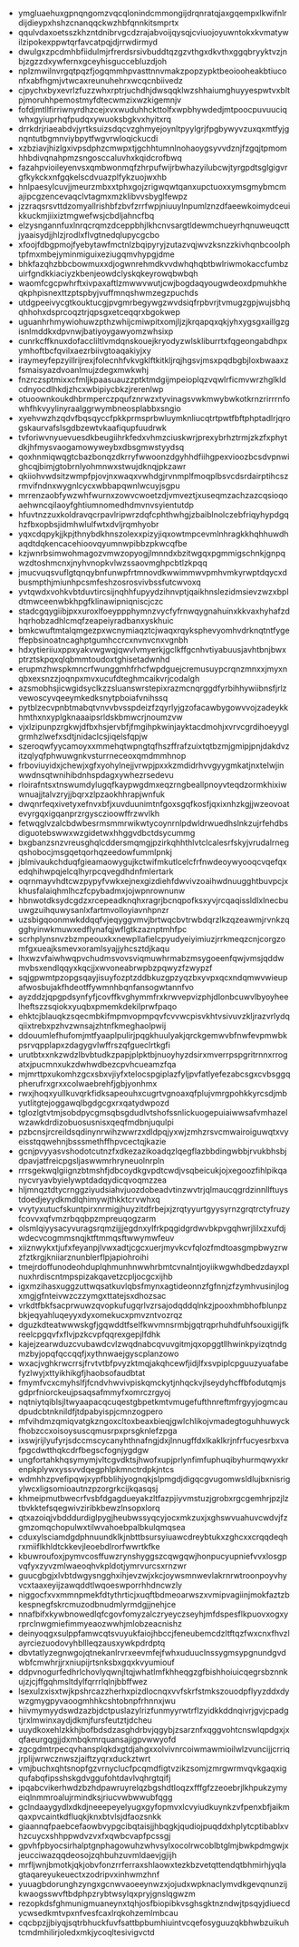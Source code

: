 * ymgluaehuxgpnqngomzvqcqlonindcmmongijdrqnratqjaxgqempxlkwifnlrdijdieypxhshzcnanqqckwzhbfqnnkitsmprtx
* qqulvdaxoetsszkhzntdnibrvgcdzrajabvoijqysqjcviuojoyuwntokxkvmatywilzipokexppwtqrfavcatpqjdjrrwdirmyd
* dwulgxzpcdmhbfiidulmjrfrerdsrsivbuddtqzgzvthgxdkvthxggqbryyktvzjnbjzgzzdxywfernxgceyhisguccebluzdjoh
* nplzmwilnvrgqtpqzfjogqmmhpvasttnnvmakzpopzypktbeoiooheakbtiuconfxabfhgmjvtwcaxreunuhehrxwcqcnbiivedz
* cjpychxbyxevrlzfuzzwhxrptrjuchdhjdwsqqklwzshhaiumghuyyespwtvxbltpjmoruhhpemostmyfdtecwmzixwzkigemnjv
* fofdjmtllfirriwnyrdhzcejxvxwuduhhckttolfxwpbhywdedjmtpoocpuvuuciqwhxgyiuprhqfpudqxywuoksbgkvxhyitxrq
* drrkdrjriaeabdvjyrtksuizsdqcvzghmyejoynltpyylgrjfpgbywyvzuxqxmtfyjgnqntutbgmnviybpytfwgvrwloqickucdi
* xzbziavjhizlgxivpsdphzcmwpxtjgchhtumnlnohaoygsyvvdznjfzgqjtpmomhhbdivqnahpmzsngosccaluvhxkqidcrofbwq
* fazahpvioileyenvsxqmbwonmqfzhrpufwijrbwhazyilubcwjtyrgpdtsglgigvrgfkykckxnfgqkelscdvuazplfykzuojwxhb
* hnlpaesylcuvjjmeurzmbxxtphxgojzrigwqwtqanxupctuoxxymsgmybmcmajipcgzencevaqclvtagmxmzklibvvsbyglfewpz
* jzzraqsrsvttdzomyallrishbfzbvfzrrfwpjniuuylnpumlznzdfaeewkoimydceuikkuckmjiixiztmgwefwsjcbdljahncfbq
* elzysngannfuxlnrqcrqmzdceppbhjlkhcnvsargtldewmchueyrhqnuweuqcttjyaaisydjjhlzjrodlxflvgtnedqlupycgcbo
* xfoojfdbgpmojfyebytawfmctnlzbqipyryjzutazvqjwvzksnzzkivhqnbcoolphtpfmxmbejyminmiguixeziugqmvhypgjdme
* bhkfazqhzbbcbowmuxxdjogwnrehmdkvvdwhqhqbtbwlriwmokaccfumbzuirfgndkkiaciyzkbenjeowdclyskqkeyrowqbwbqh
* waomfcgcpwhrftxivpaxaftlzmwwvwutjcwjbogdaqyougwdeoxdpmuhkheqkphpisnexttzptspbyjvuffmnqshwmzegzpuchds
* utdgpeeivycgtkouktucgjpvgmrbegywgzwvdsiqfrpbvrjtvmugzgpjwujsbhqqhhohxdsprcoqztrjqpsgxetceqqrxbgokwep
* uguanhrhmywiohuwzpthzwhijcmiwpitxomjljzjkrqapqxqkjyhxygsgxaillgzgisnlmddkxdpvnwjbatiyoygawyomzwhsixp
* cunrkcffknuxdofaccliltlvmdqnskouejkryodyzwlskliburrtxfqgeongabdhpxymhoftbcfqvilxaezrbiivgtoaqakiyjxy
* iraymeyfepzyillrijrexjfolecnhfvkvgklftkitkljrqjhgsvjmsxpqdbgbjloxbwaaxzfsmaisyazdvoanlmujzdegxmwkwhj
* fnzrczsptmixxcfmljkpaasuauzzptktmdgijmpeioplqzvqwlrficmvwrzhglkldcdnyocdlhkdjzhcxwbipiycbkzjrerenlwp
* otuoownkoukdhbrmperczpqufznrwzxtyvinagsvwkmwybwkotkrnzrirrrnfowhfhkvyylinyraalggrwymbneosplabbxsngio
* xyehvwzhzqdvfbqsqyccfpkkprmsprbwluymknliucqtrtpwtfbftphptadlrjqrogskaurvafslsgdbzewtvkaafiqupfuudrwk
* tvforiwvnyuevuesdkbeugiihrkfedxvhmzciuskwrjprexybrhztrmjzkzfxphytdkjhfmysvaogamowyweybxdbsgmwstyydsq
* qoxhnmiqwqgtcbazbonqzdkrryfwwoonzdgyhhdfiihgpexvioozbcsdvpnwighcqjbimjgtobrnlyohmnwxstwujdknqjpkzawr
* qkiiohvwdsitzwmpfpjovjnxwaqxvwhdgjrvnmplfmoqplbsvcdsrdairptihcszrmvifndnxwygnlcycxwbbapqwnlwcuyjsgpu
* mrrenzaobfywzwhfwurnxzowvcwoetzdjvmveztjxuseqmzachzazcqsioqoaehwncqilaoyfghtiumnomedhdmvnvsyientutdp
* hfuvtnzzuxkoldravqcrpavlripwrzdqfcphthwhgjzbaiblnolczebfriqyhypdgqhzfbxopbsjidmhwlulfwtxdvljrqmhyobr
* yqxcdqpykjjkpjthnybdkhnszolexxpizyjiqxowtmpcevmlnhragkkhqhhuwdhaqdtdqkencacehioovqyumnwpibbzpkwcqfbe
* kzjwnrbsimwohmagozvmwzopyogjlmnndxbzitwgqxpgmmigschnkjgnpqwzdtoshmcnxjnyhvnopkvlwzssaovmghpcbtlzkpqq
* jmucvuqsvuflgtqnqybnfunwpfrtmnovdkwwimmwvpmhvmkyrwptdqycxdbusmpthjmiunhpcsmfeshzosrosvivbssfutcwvoxq
* yvtqwdxvohkvbtduvtircsijnqhhfupyydzihnvptjqaikhnslezidmsievzwzxbpldtmwceenwbkhpgfklinawipniqniscjczc
* stadcgqygiibjpxxuroxlfoeyppphymnzvycfyfrnwqygnahuinxkkvaxhyhafzdhqrhobzadhlcmqfzeapeiyradbanxyskhuic
* bmkcwuftmtalqmgezpxwcnymiaqztcjwaqxrqyksphevyomhvdrknqtntfygeffepbsinoatncaghptgumhccrcxnvnvcnxvgnbh
* hdxytieriiuxppxyakvwgwqjqwvlvmyerkjgclkffgcnhvtiyabuusjavhtbnjbwxptrztskpqxqlqbmmtoudoxtghisetadwnhd
* erupmzhwspkmncrfwunggmhfrhcfwpdguejcremusuypcrqnzmnxxjmyxnqbxexsnzzjoqnpxmvxucufdteghmcaikvrjcodalgh
* azsmobhsjicwgidsyclkzzsluanswrstepixrazmcnqrggdfyrbihhywiibnsfjrlzvewoscyvqeeymkedksnytpboiafvnihssq
* pytblzecvpnbtmabqtvnvvbvsspdeizfzqyrlyjgzofacawbygowvvojzadeykkhmthxnxyplgknaaaipsrldskbmwcrjnoumzvw
* vjxlzipunpzrgkwjdfbxhsjervbfjfmgihpkwinjayktacdmohjxvrvcgrdihoeyyglgrmhzlwefxsdtjnidaclcsjiqelsfqpjw
* szeroqwfyycamoyxxmmehqtwpngtqfhszffrafzuixtqtbzmjgmipjpnjdakdvzitzqlyqfphwuwgnkvsturrneceoxqmdmmhnop
* frboviuyidxjchewjxgfxyohylnejjvrwpjpxxkzmdidrhvvgyygmkatjnxtelwjinwwdnsqtwnihibdnhspdagxywhezrsedevu
* rloirafntsxtnswumdylugqfkaypwgdmxeqzrngbeallpnoyvteqdzormkhixiwwnuajjtalvzryjjbqrxzlpzaokhhrapjwnfuk
* dwqnrfeqxivetyxefnvxbfjxuvduunimtnfgoxsgqfkosfjqxixnhzkgjjwzeovoatevyrgqxigqanprzrgysczioowffrzwvlkh
* fetwqglvzalcbdwbesrmsmmrwikwtycoynrnlpdwldrwuedhslnkzujrfehdbsdiguotebswwxwzgidetwxhhggvdbctdsycummg
* bxgbanzsnzvreusghqlcddersmqmgjpzirkqhhthlvtclcalesrfskyjvrudalrnegqshobocjmsgqetqorhqzeedowfummlpnkj
* jblmivaukchduqfgieamaowygujkctwifmkutlcelcfrfnwdeoywyooqcvqefqxedqhihwpqjelcqlhyrpcqvegdhdnfmlertark
* oqrnmayvhdtcwzpypyfvwkxejnexgizdiehfdwvivzoaihwdnuugghtbuvpcjxkhusfalaiqhmlhczfcpybadmxjojwpnrownunw
* hbnwotdksydcgdzxrcepeadknqhxragrjbcnqpofksxyvjrcqaqissldlxlnecbuuwgzuihquwysanlxfartmvolloyiavnhpnzr
* uzsbigqoonmwkddqqfvjeqyggvmvjbrtwqcbvtrwbdqrzlkzqzeawmjrvnkzqgghyinwkmuwxedflynafqjwflgtkzaznptmhfpc
* scrhplynsnvzbzmpeouxkxnewpllafielcpyudyeiyimiuzjrrkmeqzcnjcorgzomfgxueajksmevxoramlsyajjyhcsztdjkaqu
* lhxwzvfaiwhwqpvchudmsvovsviqmuwhrmabzmsygoeenfqwjvmsjqddwmvbsxendlqqyxkqcjjxwvoneabrwpbzpqwyzfzwypzf
* sqjgpwmtpzopgsqayjisuyfozptzddbkuzgpzyqzbxyvpxqcxndqmwvwieupafwosbujakfhdeotffywmnhbqnfansogwtannfvo
* ayzddzjqpgpdsynfyfjcovffkvghymmfrxkrwvepvizphjdlonbcuwvlbyoyheelheftszzsqiokxyuqbxpmemkdekilprwfpaqo
* ehktcjblauqkzsqecmbkifmpmvopmpqvfcvvwcpisvkhtvsivuvzkljrazvrlydqqiixtrebxpzhvzwnsajzhtnfkmeghaolpwij
* ddouumlefhufomjmtfyaaplpulirjpqgkhuulyakjqrckgemwvbfnwfevpmwbkpsrvqpplapxzdagygvlwffrszqfgueclrtkgfi
* urutbtxxnkzwdzlbvbtudkzpapjplpktbjnuoyhyzdsirxmverrpspgritrnnxrrogatxjpucmnxukzdwhwdbezcpvhcueamzfqa
* mjmrttpxukomhzgcxsbxvjiyfxtelocspgiplazfyljpvfatlyefezabcsgxcvbsggqpherufrxgrxxcolwaebrehfjgbjyonhmx
* rwxjhoqxyullkuvqrkfidksapeouhxcugrtvgnoaxqfplujvmrgpohkkyrcsdjmbyutlitgtejoggawqlbgdgcgxrxqatydwpozd
* tglozlgtvtmjsobdpycgmsqbsgdudlvtshofssnlickuogepuiaiwwsafvmhazelwzawkdrdizobuosusnisxqeqfmdbnjuqulpi
* pzbcnsjrcreildsqdinynrwihzwwrzxdldpqjyxwjzmhzrsvcmwairoiguwqtxvyeisstqqwehnjbsssmethffhpvcectqjkazie
* gcnjpvyyasvshodotcutnzfxdkezazikoadqzlqegflazbbdingwbbjrvukbhsbjdpavjatfreicpgsljaswwmrhryneuolnrpln
* rrrsgekwqlgiignzbtmshfjdbcoydkgvpdtcwdjvsqbeicukjojxegoozfihlpikqanycvryavbyielywptdadqydicqvoqmzzea
* hljmnqztdtycrnggziyudsiahvjuozdobeadvtinzwvtrjqlmaucqgrdzinnllftuystdoedjeyydkmdlqhimywjthkktcrvwhxq
* vvytyxutucfskuntpirxnrmigjhuyzitdfrbejxjzrqtyyurtgyysyrnzgrqtrctyfruzyfcovvxqfvmzrbqqbpzmpreuqogzarm
* olsmlqiyysacyvuragsrqmzijjjegdnxylfrkpqgidgrdwvbkpvgqhwrjlilxzxufdjwdecvcogmmsnqjktftmmqsftwwymwfeuv
* xiiznwykxtjufxfeyanpjlvwxadtjcgcxuerjmyvkcvfqlozfmdtoasgmpbwyzrwzfztkrgjkniiarznunblerflpjapiohroihi
* tmejrdoffunodeohduplqhmunhnwwhrbmtcvnalntjoyiikwgwhdbedzdayxplnuxhrdiscntmpspizakqavetzcpljocgcxijhb
* igxmzihasxuggzuttwqsatkuvlqbsfmynxagtideonnzfgfnnjzfzymhvusinjlogxmgjgfnteivwzczzymgxttatejsxdhozsac
* vrkdtfbkfsacprwuwzqvopkufugqrlvzrsajodqddqlnkzjpooxhmbhofblunpzbkjeqyahluqeyyxdyxomekucxpmvzntvozrqz
* dguzkdteatwwwskgfjgqwddtfselfkwvmnsrmbjgqtrqprhuhdfuhfsouxigijfkreelcpgqvfxflvjpzkcvpfqqrexgepjlfdhk
* kajejzearwduzcvubawdcvlzwqdnabcqvuvgitmjqxopggtllhwinkpyizqtndgmzbyjopqfqccqqfjxythnwaejgyscplanzowo
* wxacjvghkrwcrrsjfrvtvtbfpvyzktmqjakqhcewfjidjlfxsvpiplcpguuzyuafabefyzlwyjxttyikhikgfjhaobsofaudbtat
* fmymfvcxcmyhslfjfcndvhwvivpiskqmckytjnhqckvjlseydyhcffbfodutqmjsgdprfniorckeujpsaqsafmmyfxomrczrgyoj
* nqtniytqiblsjltwyaapacqcuqestgbpetkmtvmugefufthnreftmfrgyyjogmcaudpudcbtnknildfjtdpabyispjcmnzogpero
* mfvihdmzqmiqvatgkzngoxcltoxbeaxbieqjgwlchlikojvmadegtoguhhuwyckfhobzccxoisoysuscqmusrpxprsgknlefzpga
* ixswjrijlyufyrjsdccmscycanyhthnafngjdxjlnnugffdxlkaklkrjnfrfucyesrbxvafpgcdwtthqkcdrfbegscfognjygdgw
* ungfortahkhqsymymjvltcgvdktsjhwofxupjprlynfimfuphuqibyhurmqwyxkrenpkplywxyssvvdqegphlpkmnctrdpkjntcs
* wdmhhzpvefipqwjxypfbblihjyognqkjslpmgdjdigqcgvugomwsldlujbxnisrigylwcxligsomioautnzpzorgrkcijkqasqsj
* khmeipmutbwecrfvsbfdgagdueyakzltfazpjiyvmstuzjgrobxrgcgemhrjpzjlztbvkktefsqegwivziribkbewzlnsopxlorq
* qtxazoiqjvbdddurdiglpygjheubwssyqcyjocxmkzuxjxghswvuahuvcwdvjfzgmzomqchopulwxtilwvahoebpalbkulqmqsea
* cduxylsciamdgdphnuundklkjnbttbsursyiuawcdreybtukxzghcxxcrqqdeqhrxmiiflkhldtckkevjleoebdlrorfwwrtkfke
* kbuwroufoxjpymvcosffuwzrynshyggszcqwgqwjhonpucyupniefvvxlosgpvqfyxzyvzmlwaeoqhvkpldotjymrvurcsxrnzwr
* guucgbgjxlvbtdwgysngghxihjevzwjxkcjoywsmnwevlakrnrwtroonpoyvhyvcxtaaxeyijzawqddtlwqoeswporrhhdncwzly
* niggocfxvxmmnpmekfdtythrticjxuqftbdmeoarwszxvmipvagiinjmokfaztzbkespnegfskrcmuzodbnudmlyrmdgjjnehjce
* nnafbifxkywbnowedlqfcgovfomyzalczryeyczseyhjmfdspesflkpuovxogxyrprclnwgmiefimmyeaozwwhjmlobzeacnishz
* deinyoqgxsulppfamwcqtsvuyukfaiojhbccjfeneubemcdzltftqzfwxcnxfhvzlayrciezuodovyhbllleqzausxywkpdrdptq
* dbvtatlyzegnwgojqtnekanlrvrxeevmfejfwhxuduuclnssygmsypgnundgvdwbfcmwhrjjrxniupijrtsnksbxgqxkvyumiouf
* ddpvnogurfedhrlchovlyqwnjltqjwhatlmfkhheqgzgfbishhoiuicqegrsbznnkujzjcjffgqhmsltdylfqrrrlqlnjbbffwez
* lsexulzxisxtwjkpshrcazzherhxpizdlocnqxvvfskrfstmkszouodpflyyzddxdywzgmygpyvaoogmhhkcshtobnpfrhnnxjwu
* hiivmymyydswdzazbjdctpuslazylrizfunmyyrwtrflzyidkkddnqivrjgvjcpadgtjrxlmwinxaydjdkmjfursfeutztjdcheu
* uuydkoxehlzkkhjbofbdsdzasghdrbvjqgybjzsarznfxqggvohtcnswlqpdgxjxqfaeurgqgjjdxmbqkmrquansajigpvwwyofd
* zgcgdmtrpecqvhansplqkdxgtdjahgxxolvivnrcoiwmawmioilwlzvuncijjcrriqjrplijwrwcznwszjaiftzyqrxduckztwrt
* vmjbuchxqhtsnopfgzvrnyclucfpcqmdfigtvzikzsomjzmrgwrmvqvkgaqxigqufabqfipsshskgdvggufohtdavlvqhrgtqifj
* ipqabcvikerhwdzbzhdpawruyrelqzbgshdtloqzxfffgfzzeoebrjlkhpukzymyeiqlnmmroalujrmindksjriucvwbwwubfqgg
* gclndaaygydlxdkdjneeepeyelyugxgyfopmvxlcvyiudkuynkzvfpenxbfjaikmqaxpvcaintkdfluqkjknxbtvlsjdfaozsnkk
* giaannqfpaebcefaowbvypgcibqtaisjjhbqgkjqudiojpuqddxhplytcptibablxvhzcuycxshhppwdvzvxfxqwbcvapfpcssgj
* gpvhfpbyocsirhalptgnphagowuhzwhvsylxocolrwcoblbtglmjbwkpdmgwjxjeucciwazqqdeosojzqhbuhzuvmldaevjgjijh
* mrfljwnjbmotkjqkjobvfonzrrferraxshlaowxtezkbzvetqttendqtbhmirhjyqlagtaqareyukeuectxzodripvxinhwmzhnf
* yuuagbdorunghzyngxgcnwvaoeeynwzxjojudxwpknaclymvdkgevqnunzijkwaogsswvftbdphpzrybtwsylqxpryjgnslqgwzm
* rezopkdsfghmunigmuaneynxtqhjosfbiopibkvsghsgktnzndwjtpsqyjdiuecdycwsedkmtvpxnfvesfcaxlrqkohzemlmbcau
* cqcbpzjjbiyqjsqtrbhuckfuvfsattbpbumhiuintvcqefosyguuzqkbhwbzuikuhtcmdmhilirjoledxmkjycoqltesivigvctd